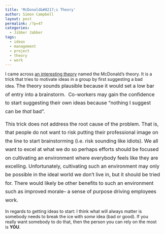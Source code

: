 ```yaml
---
title: 'McDonald&#8217;s Theory'
author: Simon Campbell
layout: post
permalink: /?p=47
categories:
  - Jibber Jabber
tags:
  - ideas
  - management
  - project
  - theory
  - work
---
```

I came across [an interesting theory][1] named the McDonald&#8217;s theory. It is a trick that tries to motivate ideas in a group by first suggesting a bad idea. <span style="line-height: 1.714285714; font-size: 1rem;">The theory sounds plausible because it would set a low bar of entry into a brainstorm.  Co-workers may gain the confidence to start suggesting their own ideas because &#8220;nothing I suggest can be </span><em style="line-height: 1.714285714; font-size: 1rem;">that</em><span style="line-height: 1.714285714; font-size: 1rem;"> bad&#8221;.</span>

<span style="line-height: 1.714285714; font-size: 1rem;">This trick does not address the root cause of the problem. That is, that people do not want to risk putting their professional image on the line to start brainstorming (i.e. risk sounding like idiots). We all want to excel at what we do so perhaps efforts should be focused on cultivating an environment where everybody feels like they are excelling. Unfortunately, cultivating such an environment may only be possible in the ideal world we don&#8217;t live in, but it should be tried for. There would likely be other benefits to such an environment such as improved morale&#8211; a sense of purpose driving employees work.</span>

In regards to getting ideas to start: I think what will always matter is somebody needs to break the ice with *some* idea (bad or good). If you really want somebody to do that, then the person you can rely on the most is **YOU**.

 [1]: https://medium.com/what-i-learned-building/9216e1c9da7d